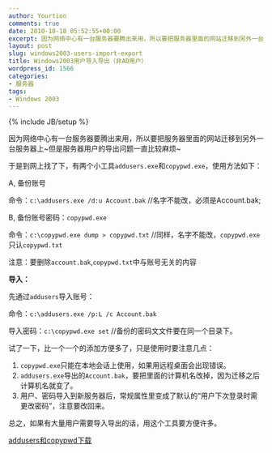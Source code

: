```yaml
---
author: Yourtion
comments: true
date: 2010-10-18 05:52:55+00:00
excerpt: 因为网络中心有一台服务器要腾出来用，所以要把服务器里面的网站迁移到另外一台服务器上~但是服务器用户的导出问题一直比较麻烦~于是到网上找了下，有两个小工具addusers.exe和copypwd.exe，使用方法如下：
layout: post
slug: windows2003-users-import-export
title: Windows2003用户导入导出（非AD用户）
wordpress_id: 1566
categories:
- 服务器
tags:
- Windows 2003
---
```

{% include JB/setup %}

因为网络中心有一台服务器要腾出来用，所以要把服务器里面的网站迁移到另外一台服务器上~但是服务器用户的导出问题一直比较麻烦~

于是到网上找了下，有两个小工具```addusers.exe```和```copypwd.exe```，使用方法如下：

A, 备份账号

命令：```c:\addusers.exe /d:u Account.bak``` //名字不能改，必须是Account.bak;

B, 备份账号密码：```copypwd.exe```

命令：```c:\copypwd.exe dump > copypwd.txt``` //同样，名字不能改，```copypwd.exe```只认```copypwd.txt```

注意：要删除```account.bak```,```copypwd.txt```中与账号无关的内容

**导入：**

先通过```addusers```导入账号：

命令：```c:\addusers.exe /p:L /c Account.bak```

导入密码：```c:\copypwd.exe set``` //备份的密码文文件要在同一个目录下。

试了一下，比一个一个的添加方便多了，只是使用时要注意几点：

1. ```copypwd.exe```只能在本地会话上使用，如果用远程桌面会出现错误。
2. ```addusers.exe```导出的```Account.bak```，要把里面的计算机名改掉，因为迁移之后计算机名就变了。
3. 用户、密码导入到新服务器后，常规属性里变成了默认的“用户下次登录时需更改密码”，注意要改回来。

总之，如果有大量用户需要导入导出的话，用这个工具要方便许多。

[addusers和copypwd下载](http://dl.dbank.com/c0u649e13y)
